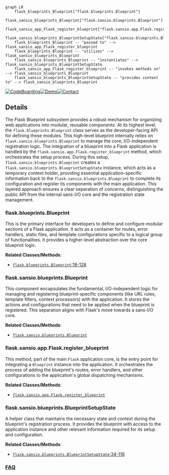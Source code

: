 ```mermaid
graph LR
    flask_blueprints_Blueprint["flask.blueprints.Blueprint"]
    flask_sansio_blueprints_Blueprint["flask.sansio.blueprints.Blueprint"]
    flask_sansio_app_Flask_register_blueprint["flask.sansio.app.Flask.register_blueprint"]
    flask_sansio_blueprints_BlueprintSetupState["flask.sansio.blueprints.BlueprintSetupState"]
    flask_blueprints_Blueprint -- "passed to" --> flask_sansio_app_Flask_register_blueprint
    flask_blueprints_Blueprint -- "utilizes" --> flask_sansio_blueprints_Blueprint
    flask_sansio_blueprints_Blueprint -- "instantiates" --> flask_sansio_blueprints_BlueprintSetupState
    flask_sansio_app_Flask_register_blueprint -- "invokes methods on" --> flask_sansio_blueprints_Blueprint
    flask_sansio_blueprints_BlueprintSetupState -- "provides context to" --> flask_sansio_blueprints_Blueprint
```

[![CodeBoarding](https://img.shields.io/badge/Generated%20by-CodeBoarding-9cf?style=flat-square)](https://github.com/CodeBoarding/CodeBoarding)[![Demo](https://img.shields.io/badge/Try%20our-Demo-blue?style=flat-square)](https://www.codeboarding.org/demo)[![Contact](https://img.shields.io/badge/Contact%20us%20-%20contact@codeboarding.org-lightgrey?style=flat-square)](mailto:contact@codeboarding.org)

## Details

The Flask Blueprint subsystem provides a robust mechanism for organizing web applications into modular, reusable components. At its highest level, the `flask.blueprints.Blueprint` class serves as the developer-facing API for defining these modules. This high-level blueprint internally relies on `flask.sansio.blueprints.Blueprint` to manage the core, I/O-independent registration logic. The integration of a blueprint into a Flask application is handled by the `flask.sansio.app.Flask.register_blueprint` method, which orchestrates the setup process. During this setup, `flask.sansio.blueprints.Blueprint` creates a `flask.sansio.blueprints.BlueprintSetupState` instance, which acts as a temporary context holder, providing essential application-specific information back to the `flask.sansio.blueprints.Blueprint` to complete its configuration and register its components with the main application. This layered approach ensures a clear separation of concerns, distinguishing the public API from the internal sans-I/O core and the registration state management.

### flask.blueprints.Blueprint
This is the primary interface for developers to define and configure modular sections of a Flask application. It acts as a container for routes, error handlers, static files, and template configurations specific to a logical group of functionalities. It provides a higher-level abstraction over the core blueprint logic.


**Related Classes/Methods**:

- <a href="https://github.com/pallets/flask/blob/main/src/flask/blueprints.py#L18-L128" target="_blank" rel="noopener noreferrer">`flask.blueprints.Blueprint`:18-128</a>


### flask.sansio.blueprints.Blueprint
This component encapsulates the fundamental, I/O-independent logic for managing and registering blueprint-specific components (like URL rules, template filters, context processors) with the application. It stores the actions and configurations that need to be applied when the blueprint is registered. This separation aligns with Flask's move towards a sans-I/O core.


**Related Classes/Methods**:

- <a href="https://github.com/pallets/flask/blob/main/src/flask/sansio/blueprints.py" target="_blank" rel="noopener noreferrer">`flask.sansio.blueprints.Blueprint`</a>


### flask.sansio.app.Flask.register_blueprint
This method, part of the main `Flask` application core, is the entry point for integrating a `Blueprint` instance into the application. It orchestrates the process of adding the blueprint's routes, error handlers, and other configurations to the application's global dispatching mechanisms.


**Related Classes/Methods**:

- <a href="https://github.com/pallets/flask/blob/main/src/flask/sansio/app.py" target="_blank" rel="noopener noreferrer">`flask.sansio.app.Flask.register_blueprint`</a>


### flask.sansio.blueprints.BlueprintSetupState
A helper class that maintains the necessary state and context during the blueprint's registration process. It provides the blueprint with access to the application instance and other relevant information required for its setup and configuration.


**Related Classes/Methods**:

- <a href="https://github.com/pallets/flask/blob/main/src/flask/sansio/blueprints.py#L34-L116" target="_blank" rel="noopener noreferrer">`flask.sansio.blueprints.BlueprintSetupState`:34-116</a>




### [FAQ](https://github.com/CodeBoarding/GeneratedOnBoardings/tree/main?tab=readme-ov-file#faq)